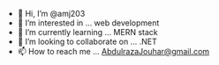 - 👋 Hi, I’m @amj203
- 👀 I’m interested in ... web development
- 🌱 I’m currently learning ... MERN stack
- 💞️ I’m looking to collaborate on ... .NET
- 📫 How to reach me ... AbdulrazaJouhar@gmail.com

<!---
amj203/amj203 is a ✨ special ✨ repository because its `README.md` (this file) appears on your GitHub profile.
You can click the Preview link to take a look at your changes.
--->
